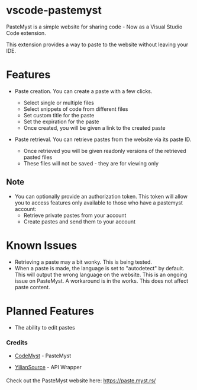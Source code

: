 # vscode-pastemyst

PasteMyst is a simple website for sharing code - Now as a Visual Studio Code extension.

This extension provides a way to paste to the website without leaving your IDE.

# Features

- Paste creation. You can create a paste with a few clicks.
    - Select single or multiple files
    - Select snippets of code from different files
    - Set custom title for the paste
    - Set the expiration for the paste
    - Once created, you will be given a link to the created paste

- Paste retrieval. You can retrieve pastes from the website via its paste ID.
    - Once retrieved you will be given readonly versions of the retrieved pasted files
    - These files will not be saved - they are for viewing only

## Note
- You can optionally provide an authorization token. This token will allow you to access features only available to those who have a pastemyst account:
    - Retrieve private pastes from your account
    - Create pastes and send them to your account

# Known Issues
- Retrieving a paste may a bit wonky. This is being tested.
- When a paste is made, the language is set to "autodetect" by default. This will output the wrong language on the website. This is an ongoing issue on PasteMyst. A workaround is in the works. This does not affect paste content.

# Planned Features
- The ability to edit pastes

### Credits

- [CodeMyst](https://github.com/CodeMyst) - PasteMyst

- [YilianSource](https://github.com/yiliansource) - API Wrapper

####
Check out the PasteMyst website here: https://paste.myst.rs/